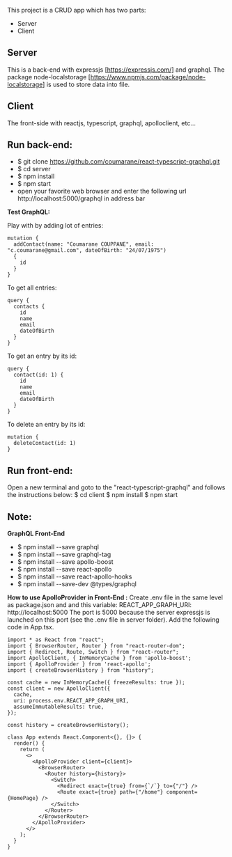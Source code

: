 This project is a CRUD app which has two parts:
- Server
- Client

## Server
This is a back-end with expressjs [https://expressjs.com/] and graphql.
The package node-localstorage [https://www.npmjs.com/package/node-localstorage] is used to store data into file.

## Client
The front-side with reactjs, typescript, graphql, apolloclient, etc...


## Run back-end:
- $ git clone https://github.com/coumarane/react-typescript-graphql.git
- $ cd server
- $ npm install
- $ npm start
- open your favorite web browser and enter the following url http://localhost:5000/graphql in address bar

**Test GraphQL:**

Play with by adding lot of entries:
```
mutation {
  addContact(name: "Coumarane COUPPANE", email: "c.coumarane@gmail.com", dateOfBirth: "24/07/1975")
  {
    id
  }
}
```

To get all entries:

```
query {
  contacts {
    id
    name
    email
    dateOfBirth
  }
}
```

To get an entry by its id:

```
query {
  contact(id: 1) {
    id
    name
    email
    dateOfBirth
  }
}
```

To delete an entry by its id:

```
mutation {
  deleteContact(id: 1)
}

```

## Run front-end:
Open a new terminal and goto to the "react-typescript-graphql" and follows the instructions below:
$ cd client
$ npm install
$ npm start

## Note:

**GraphQL Front-End**
- $ npm install --save graphql
- $ npm install --save graphql-tag
- $ npm install --save apollo-boost
- $ npm install --save react-apollo
- $ npm install --save react-apollo-hooks
- $ npm install --save-dev  @types/graphql

**How to use ApolloProvider in Front-End :**
Create .env file in the same level as package.json and and this variable: 
REACT_APP_GRAPH_URI: http://localhost:5000
The port is 5000 because the server expressjs is launched on this port (see the .env file in server folder).
Add the following code in App.tsx.

```
import * as React from "react";
import { BrowserRouter, Router } from "react-router-dom";
import { Redirect, Route, Switch } from "react-router";
import ApolloClient, { InMemoryCache } from 'apollo-boost';
import { ApolloProvider } from 'react-apollo';
import { createBrowserHistory } from "history";

const cache = new InMemoryCache({ freezeResults: true });
const client = new ApolloClient({
  cache,
  uri: process.env.REACT_APP_GRAPH_URI,
  assumeImmutableResults: true,
});

const history = createBrowserHistory();

class App extends React.Component<{}, {}> {
  render() {
    return (
      <>
        <ApolloProvider client={client}>
          <BrowserRouter>
            <Router history={history}>
              <Switch>
                <Redirect exact={true} from={`/`} to={"/"} />
                <Route exact={true} path={"/home"} component={HomePage} />
              </Switch>
            </Router>
          </BrowserRouter>
        </ApolloProvider>
      </>
    );
  }
}
```
